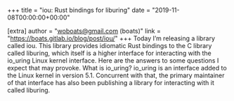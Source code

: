 +++
title = "iou: Rust bindings for liburing"
date = "2019-11-08T00:00:00+00:00"

[extra]
author = "woboats@gmail.com (boats)"
link = "https://boats.gitlab.io/blog/post/iou/"
+++
Today I&rsquo;m releasing a library called iou. This library provides idiomatic Rust bindings to the C library called liburing, which itself is a higher interface for interacting with the io_uring Linux kernel interface. Here are the answers to some questions I expect that may provoke.
What is io_uring? io_uring is an interface added to the Linux kernel in version 5.1. Concurrent with that, the primary maintainer of that interface has also been publishing a library for interacting with it called liburing.